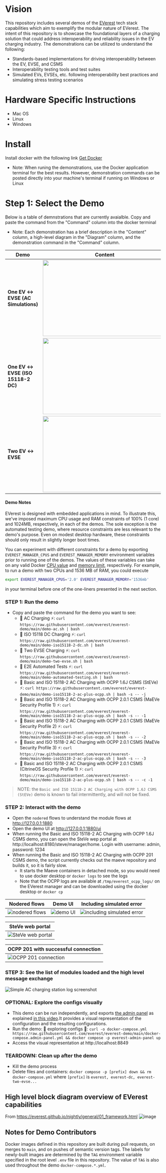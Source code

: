 # Vision 

This repository includes several demos of the [EVerest](https://lfenergy.org/projects/everest/) tech stack capabilities which aim to exemplify the modular nature of EVerest. The intent of this repository is to showcase the foundational layers of a charging solution that could address interoperability and reliability issues in the EV charging industry. The demonstrations can be utilized to understand the following: 

- Standards-based implementations for driving interoperability between the EV, EVSE, and CSMS
- Interoperability testing tools and test suites
- Simulated EVs, EVSEs, etc. following interoperability best practices and simulating stress testing scenarios 


# Hardware Specific Instructions 

- Mac OS
- Linux
- Windows

# Install 

Install docker with the following link [Get Docker](https://docs.docker.com/get-docker/)

- Note: When runing the demonstrations, use the Docker application terminal for the best results. However, demonstration commands can be posted directly into your machine's terminal if running on Windows or Linux 
 
# Step 1: Select the Demo

Below is a table of demnstrations that are currently avaialble. Copy and paste the command from the "Command" column into the docker terminal

- Note: Each demonstration has a brief description in the "Content" column, a high-level diagram in the "Diagram" column, and the demonstration command in the "Command" column.

| Demo | Content |
| ---- |:-------:|
| **One EV ↔ EVSE (AC Simulations)** | <img src="img/one_ev_one_evse.png" width="400" height="246"> |
| **One EV ↔ EVSE (ISO 15118-2 DC)** | <img src="img/one_ev_one_evse_iso15118-2_dc.png" width="400" height="246"> |
| **Two EV ↔ EVSE** | <img src="img/two_ev_one_evse.png" width="400" height="246"> |

#### Demo Notes
EVerest is designed with embedded applications in mind. To illustrate this, we've imposed maximum CPU usage and RAM constraints of 100% (1 core) and 1024MB, respectively, in each of the demos. The sole exception is the automated testing demo, where resource constraints are less relevant to the demo's purpose. Even on modest desktop hardware, these constraints should only result in slightly longer boot times.

You can experiment with different constraints for a demo by exporting `EVEREST_MANAGER_CPUS` and `EVEREST_MANAGER_MEMORY` environment variables prior to running one of the demos. The values of these variables can take on any valid Docker [CPU value](https://docs.docker.com/config/containers/resource_constraints/#configure-the-default-cfs-scheduler) and [memory limit](https://docs.docker.com/config/containers/resource_constraints/#limit-a-containers-access-to-memory), respectively. For example, to run a demo with two CPUs and 1536 MB of RAM, you could execute

```bash
export EVEREST_MANAGER_CPUS='2.0' EVEREST_MANAGER_MEMORY='1536mb'
```

in your terminal before one of the one-liners presented in the next section.


### STEP 1: Run the demo
- Copy and paste the command for the demo you want to see:
    - 🚨 AC Charging ⚡: `curl https://raw.githubusercontent.com/everest/everest-demo/main/demo-ac.sh | bash`
    - 🚨 ISO 15118 DC Charging ⚡: `curl https://raw.githubusercontent.com/everest/everest-demo/main/demo-iso15118-2-dc.sh | bash`
    - 🚨 Two EVSE Charging ⚡: `curl https://raw.githubusercontent.com/everest/everest-demo/main/demo-two-evse.sh | bash`
    - 🚨 E2E Automated Tests ⚡: `curl https://raw.githubusercontent.com/everest/everest-demo/main/demo-automated-testing.sh | bash`
    - 🚨 Basic and ISO 15118-2 AC Charging with OCPP 1.6J CSMS (StEVe) ⚡: `curl https://raw.githubusercontent.com/everest/everest-demo/main/demo-iso15118-2-ac-plus-ocpp.sh | bash -s -- -j`
    - 🚨 Basic and ISO 15118-2 AC Charging with OCPP 2.0.1 CSMS (MaEVe Security Profile 1) ⚡: `curl https://raw.githubusercontent.com/everest/everest-demo/main/demo-iso15118-2-ac-plus-ocpp.sh | bash -s -- -1` 
    - 🚨 Basic and ISO 15118-2 AC Charging with OCPP 2.0.1 CSMS (MaEVe Security Profile 2) ⚡: `curl https://raw.githubusercontent.com/everest/everest-demo/main/demo-iso15118-2-ac-plus-ocpp.sh | bash -s -- -2`
    - 🚨 Basic and ISO 15118-2 AC Charging with OCPP 2.0.1 CSMS (MaEVe Security Profile 3) ⚡: `curl https://raw.githubusercontent.com/everest/everest-demo/main/demo-iso15118-2-ac-plus-ocpp.sh | bash -s -- -3`
    - 🚨 Basic and ISO 15118-2 AC Charging with OCPP 2.0.1 CSMS (CitrineOS Security Profile 1) ⚡: `curl https://raw.githubusercontent.com/everest/everest-demo/main/demo-iso15118-2-ac-plus-ocpp.sh | bash -s -- -c -1`

> NOTE: the `Basic and ISO 15118-2 AC Charging with OCPP 1.6J CSMS (StEVe)` demo is known to fail intermittently, and will not be fixed.

### STEP 2: Interact with the demo
- Open the `nodered` flows to understand the module flows at http://127.0.0.1:1880
- Open the demo UI at http://127.0.0.1:1880/ui
- When running the Basic and ISO 15118-2 AC Charging with OCPP 1.6J CSMS demo, you can open the SteVe wep portal at http://localhost:8180/steve/manager/home. Login with username: admin, password: 1234
- When running the Basic and ISO 15118-2 AC Charging with OCPP 201 CSMS demo, the script currently checks out the maeve repository and builds it, so it is fairly slow.
  - It starts the Maeve containers in detached mode, so you would need to use docker desktop or `docker logs` to see the logs
  - Note that the OCPP logs are available at `/tmp/everest_ocpp_logs/` on the EVerest manager and can be downloaded using the docker desktop or `docker cp`

| Nodered flows | Demo UI | Including simulated error |
 |-------|--------|------|
 | ![nodered flows](img/node-red-example.png) | ![demo UI](img/charging-ui.png) | ![including simulated error](img/including-simulated-error.png) |

 | SteVe web portal |
 |-------|
 | ![SteVe web portal](img/steve-web-portal.png) |

 | OCPP 201 with successful connection |
 |-------|
 | ![OCPP 201 connection](img/ocpp201-connection.png) |
 

### STEP 3: See the list of modules loaded and the high level message exchange
![Simple AC charging station log screenshot](img/simple_ac_charging_station.png)

### OPTIONAL: Explore the configs visually
- This demo can be run independently, and exports [the admin panel](https://everest.github.io/nightly/general/03_quick_start_guide.html#admin-panel-and-simulations) as explained [in this video](https://youtu.be/OJ6kjHRPkyY?t=904).It provides a visual representation of the configuration and the resulting configurations.
- Run the demo: 💄 exploring configs 🔧: `curl -o docker-compose.yml https://raw.githubusercontent.com/everest/everest-demo/main/docker-compose.admin-panel.yml && docker compose -p everest-admin-panel up`
- Access the visual representation at http://localhost:8849

### TEARDOWN: Clean up after the demo
- Kill the demo process
- Delete files and containers: `docker compose -p [prefix] down && rm docker-compose.yml`
where `[prefix]` is `everest, everest-dc, everest-two-evse...`

## High level block diagram overview of EVerest capabilities
From https://everest.github.io/nightly/general/01_framework.html
![image](https://everest.github.io/nightly/_images/quick-start-high-level-1.png)

## Notes for Demo Contributors
Docker images defined in this repository are built during pull requests, on merges to `main`, and on pushes of semantic version tags. The labels for newly-built images are determined by the `TAG` environment variable specified in the root level `.env` file in this repository. The value of `TAG` is also used throughout the demo `docker-compose.*.yml`.
